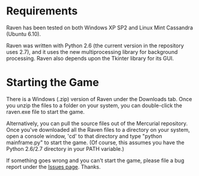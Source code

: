 # Requirements #
Raven has been tested on both Windows XP SP2 and Linux Mint Cassandra (Ubuntu 6.10).

Raven was written with Python 2.6 (the current version in the repository uses 2.7), and it uses the new multiprocessing library for background processing. Raven also depends upon the Tkinter library for its GUI.

# Starting the Game #
There is a Windows (.zip) version of Raven under the Downloads tab. Once you unzip the files to a folder on your system, you can double-click the raven.exe file to start the game.

Alternatively, you can pull the source files out of the Mercurial repository. Once you've downloaded all the Raven files to a directory on your system, open a console window, 'cd' to that directory and type "python mainframe.py" to start the game. (Of course, this assumes you have the Python 2.6/2.7 directory in your PATH variable.)

If something goes wrong and you can't start the game, please file a bug report under the [Issues page](http://code.google.com/p/raven-checkers/issues/list). Thanks.